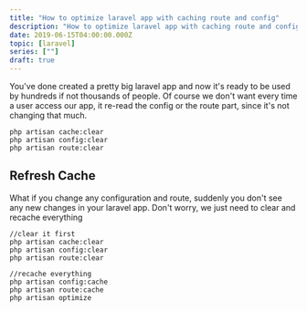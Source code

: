 ```yaml
---
title: "How to optimize laravel app with caching route and config"
description: "How to optimize laravel app with caching route and config. All it's done by simple one-line command"
date: 2019-06-15T04:00:00.000Z
topic: [laravel]
series: [""]
draft: true
---
```

You've done created a pretty big laravel app and now it's ready to be used by hundreds if not thousands of people. Of course we don't want every time a user access our app, it re-read the config or the route part, since it's not changing that much.

```
php artisan cache:clear  
php artisan config:clear  
php artisan route:clear  
```







## Refresh Cache
What if you change any configuration and route, suddenly you don't see any new changes in your laravel app. Don't worry, we just need to clear and recache everything

```
//clear it first  
php artisan cache:clear  
php artisan config:clear  
php artisan route:clear

//recache everything  
php artisan config:cache  
php artisan route:cache  
php artisan optimize  
```



